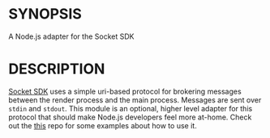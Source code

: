 # SYNOPSIS

A Node.js adapter for the Socket SDK

# DESCRIPTION

[Socket SDK][0] uses a simple uri-based protocol for brokering messages
between the render process and the main process. Messages are sent over `stdin`
and `stdout`. This module is an optional, higher level adapter for this protocol
that should make Node.js developers feel more at-home. Check out the [this][1]
repo for some examples about how to use it.

[0]:https://sockets.sh/
[1]:https://github.com/socketsupply/socket-examples

